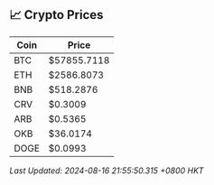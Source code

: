 ## 📈 Crypto Prices

| Coin | Price |
| ---- | ----- |
| BTC | $57855.7118 |
| ETH | $2586.8073 |
| BNB | $518.2876 |
| CRV | $0.3009 |
| ARB | $0.5365 |
| OKB | $36.0174 |
| DOGE | $0.0993 |

_Last Updated: 2024-08-16 21:55:50.315 +0800 HKT_